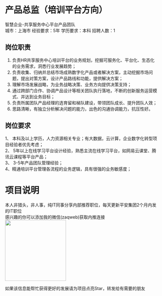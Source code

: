 # 产品总监（培训平台方向）
智慧企业-共享服务中心平台产品团队  
城市：上海市 经验要求：5年 学历要求：本科  招聘人数：1

## 岗位职责
1.	负责HR共享服务中心培训平台的业务规划，挖掘可服务化、平台化、生态化的业务需求，洞悉行业发展趋势；   
2.	负责收集、归纳并总结市场成熟数字化产品或者解决方案，主动挖掘市场问题，提出对策方案，设计产品路线和功能，提供解决方案；   
3.	理解市场发展战略，为业务战略决策、业务方向提供决策支持；   
4.	通过跨部门合作、协调产品设计等相关团队执行落地，不断的创新服务运营模式、并达到业务目标；     
5.	负责所属团队产品经理的选育留和梯队建设，带领团队成长、提升团队人效；   
6.	思路清晰，有独立分析解决问题的能力，出色的沟通协调能力，抗压性好。

## 岗位要求
1、 本科及以上学历，人力资源相关专业；有大数据，云计算，企业数字化转型项目经验者优先考虑；    
2、 5年以上在线学习平台设计经验，熟悉主流在线学习平台，如网易云课堂、腾讯云课程等平台产品；    
3、 3-5年产品团队管理经验；   
4、精通培训平台管理各流程的业务逻辑，具有很强的业务敏感度；

# 项目说明

本人非猎头，非人事，纯IT同事分享内部推荐职位，每天更新平安集团2个月内发的IT职位  
感兴趣的你可以添加我的微信(zaqweb)获取内推连接  
<img src="https://github.com/zaqweb/PA-IT-JOBS/blob/master/WechatICode.jpeg"  height="200" width="200">

如果该信息能帮忙获得更好的发展请为项目点亮Star，转发给有需要的朋友




